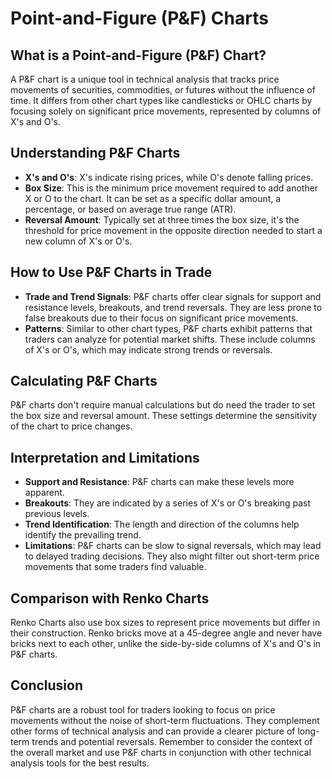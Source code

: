 # Point-and-Figure (P&F) Charts

## What is a Point-and-Figure (P&F) Chart?

A P&F chart is a unique tool in technical analysis that tracks price movements of securities, commodities, or futures without the influence of time. It differs from other chart types like candlesticks or OHLC charts by focusing solely on significant price movements, represented by columns of X's and O's.

## Understanding P&F Charts

- **X's and O's**: X's indicate rising prices, while O's denote falling prices.
- **Box Size**: This is the minimum price movement required to add another X or O to the chart. It can be set as a specific dollar amount, a percentage, or based on average true range (ATR).
- **Reversal Amount**: Typically set at three times the box size, it's the threshold for price movement in the opposite direction needed to start a new column of X's or O's.

## How to Use P&F Charts in Trade

- **Trade and Trend Signals**: P&F charts offer clear signals for support and resistance levels, breakouts, and trend reversals. They are less prone to false breakouts due to their focus on significant price movements.
- **Patterns**: Similar to other chart types, P&F charts exhibit patterns that traders can analyze for potential market shifts. These include columns of X's or O's, which may indicate strong trends or reversals.

## Calculating P&F Charts

P&F charts don't require manual calculations but do need the trader to set the box size and reversal amount. These settings determine the sensitivity of the chart to price changes.

## Interpretation and Limitations

- **Support and Resistance**: P&F charts can make these levels more apparent.
- **Breakouts**: They are indicated by a series of X's or O's breaking past previous levels.
- **Trend Identification**: The length and direction of the columns help identify the prevailing trend.
- **Limitations**: P&F charts can be slow to signal reversals, which may lead to delayed trading decisions. They also might filter out short-term price movements that some traders find valuable.

## Comparison with Renko Charts

Renko Charts also use box sizes to represent price movements but differ in their construction. Renko bricks move at a 45-degree angle and never have bricks next to each other, unlike the side-by-side columns of X's and O's in P&F charts.

## Conclusion

P&F charts are a robust tool for traders looking to focus on price movements without the noise of short-term fluctuations. They complement other forms of technical analysis and can provide a clearer picture of long-term trends and potential reversals. Remember to consider the context of the overall market and use P&F charts in conjunction with other technical analysis tools for the best results.
